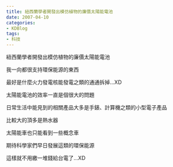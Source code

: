 ```yaml
---
title: 紐西蘭學者開發出模仿植物的廉價太陽能電池
date: 2007-04-10
categories:
- KDBlog
tags:
- 科技
---
```

紐西蘭學者開發出模仿植物的廉價太陽能電池



我一向都很支持環保能源的東西

最好是什麼火力發電核能發電之類的通通拆掉...XD

太陽能電池的效率一直是個很大的問題

日常生活中能見到的相關產品大多是手錶、計算機之類的小型電子產品

比較大的頂多是熱水器

太陽能車也只能看到一些概念車

期待科學家們早日發展這類的環保能源

這樣就不用繳一堆錢給台電了...XD

